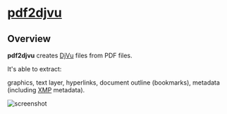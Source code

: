 ﻿# [pdf2djvu](https://chocolatey.org/packages/pdf2djvu)

## Overview
**pdf2djvu** creates [DjVu](http://djvu.org) files from PDF files.

It's able to extract:

graphics,
text layer,
hyperlinks,
document outline (bookmarks),
metadata (including [XMP](https://www.adobe.com/products/xmp.html) metadata).

![screenshot](https://cdn.jsdelivr.net/gh/chtof/chocolatey-packages/automatic/pdf2djvu/screenshot.png)